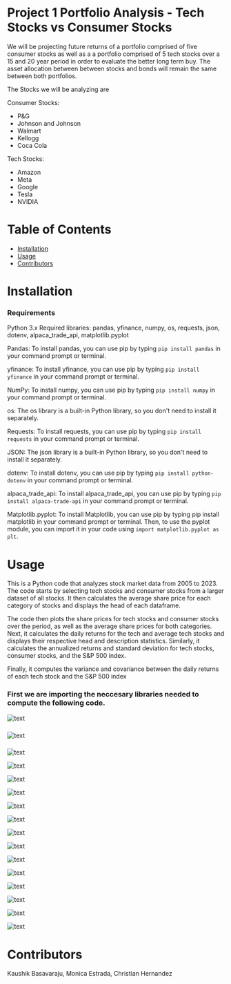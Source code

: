 # Project 1 Portfolio Analysis - Tech Stocks vs Consumer Stocks

We will be projecting future returns of a portfolio comprised of five consumer stocks as well as a a portfolio comprised of 5 tech stocks over a 15 and 20 year period in order to evaluate the better long term buy. The asset allocation between between stocks and bonds will remain the same between both portfolios.

The Stocks we will be analyzing are

Consumer Stocks:
* P&G
* Johnson and Johnson
* Walmart
* Kellogg
* Coca Cola

Tech Stocks:
* Amazon
* Meta
* Google
* Tesla
* NVIDIA


# Table of Contents
 - [Installation](#installation)
 - [Usage](#usage)
 - [Contributors](#contributors)
 
# Installation

### Requirements

Python 3.x
Required libraries: pandas, yfinance, numpy, os, requests, json, dotenv, alpaca_trade_api, matplotlib.pyplot

Pandas:
To install pandas, you can use pip by typing `pip install pandas` in your command prompt or terminal.

yfinance:
To install yfinance, you can use pip by typing `pip install yfinance` in your command prompt or terminal.

NumPy:
To install numpy, you can use pip by typing `pip install numpy` in your command prompt or terminal.

os:
The os library is a built-in Python library, so you don't need to install it separately.

Requests:
To install requests, you can use pip by typing `pip install requests` in your command prompt or terminal.

JSON:
The json library is a built-in Python library, so you don't need to install it separately.

dotenv:
To install dotenv, you can use pip by typing `pip install python-dotenv` in your command prompt or terminal.

alpaca_trade_api:
To install alpaca_trade_api, you can use pip by typing `pip install alpaca-trade-api` in your command prompt or terminal.

Matplotlib.pyplot:
To install Matplotlib, you can use pip by typing pip install matplotlib in your command prompt or terminal. Then, to use the pyplot module, you can import it in your code using `import matplotlib.pyplot as plt`.

# Usage

This is a Python code that analyzes stock market data from 2005 to 2023. The code starts by selecting tech stocks and consumer stocks from a larger dataset of all stocks. It then calculates the average share price for each category of stocks and displays the head of each dataframe.

The code then plots the share prices for tech stocks and consumer stocks over the period, as well as the average share prices for both categories. Next, it calculates the daily returns for the tech and average tech stocks and displays their respective head and description statistics. Similarly, it calculates the annualized returns and standard deviation for tech stocks, consumer stocks, and the S&P 500 index.

Finally, it computes the variance and covariance between the daily returns of each tech stock and the S&P 500 index


### First we are importing the neccesary libraries needed to compute the following code.

![text](https://github.com/reiccv/Project_1_Portfolio_Analysis/blob/main/images/image0.PNG)

###

![text](https://github.com/reiccv/Project_1_Portfolio_Analysis/blob/main/images/image1.PNG)

###

![text](https://github.com/reiccv/Project_1_Portfolio_Analysis/blob/main/images/image2.PNG)

![text](https://github.com/reiccv/Project_1_Portfolio_Analysis/blob/main/images/sp500image3.PNG)

![text](https://github.com/reiccv/Project_1_Portfolio_Analysis/blob/main/images/image4.PNG)

![text](https://github.com/reiccv/Project_1_Portfolio_Analysis/blob/main/images/avgtechavgconimage5.PNG)

![text](https://github.com/reiccv/Project_1_Portfolio_Analysis/blob/main/images/image6.PNG)

![text](https://github.com/reiccv/Project_1_Portfolio_Analysis/blob/main/images/image7.PNG)

![text](https://github.com/reiccv/Project_1_Portfolio_Analysis/blob/main/images/image8.PNG)

![text](https://github.com/reiccv/Project_1_Portfolio_Analysis/blob/main/images/image9.PNG)

![text](https://github.com/reiccv/Project_1_Portfolio_Analysis/blob/main/images/image10.PNG)

![text](https://github.com/reiccv/Project_1_Portfolio_Analysis/blob/main/images/image11.PNG)

![text](https://github.com/reiccv/Project_1_Portfolio_Analysis/blob/main/images/image12.PNG)

![text](https://github.com/reiccv/Project_1_Portfolio_Analysis/blob/main/images/image13.PNG)

![text](https://github.com/reiccv/Project_1_Portfolio_Analysis/blob/main/images/image14.PNG)

![text](https://github.com/reiccv/Project_1_Portfolio_Analysis/blob/main/images/image15.PNG)

# Contributors

Kaushik Basavaraju, Monica Estrada, Christian Hernandez


